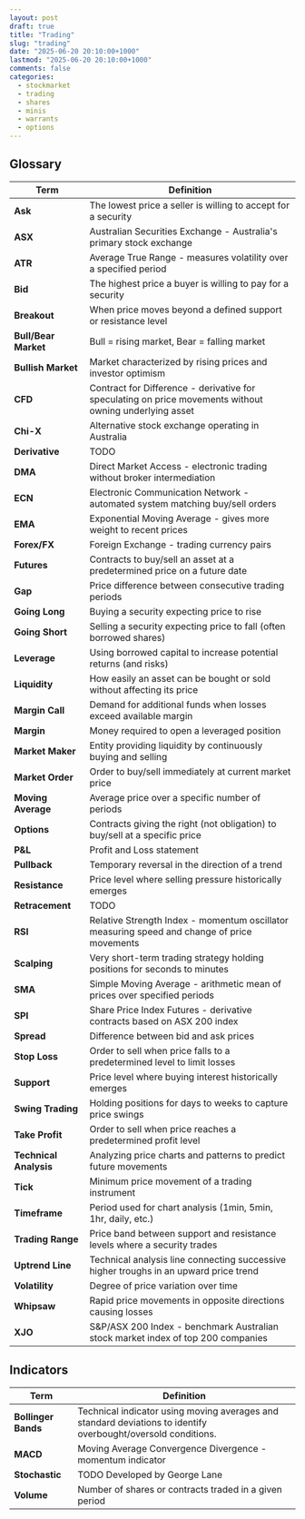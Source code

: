 ```yaml
---
layout: post
draft: true
title: "Trading"
slug: "trading"
date: "2025-06-20 20:10:00+1000"
lastmod: "2025-06-20 20:10:00+1000"
comments: false
categories:
  - stockmarket
  - trading
  - shares
  - minis
  - warrants
  - options
---
```


## Glossary

| Term                   | Definition                                                                                              |
| ---------------------- | ------------------------------------------------------------------------------------------------------- |
| **Ask**                | The lowest price a seller is willing to accept for a security                                           |
| **ASX**                | Australian Securities Exchange - Australia's primary stock exchange                                     |
| **ATR**                | Average True Range - measures volatility over a specified period                                        |
| **Bid**                | The highest price a buyer is willing to pay for a security                                              |
| **Breakout**           | When price moves beyond a defined support or resistance level                                           |
| **Bull/Bear Market**   | Bull = rising market, Bear = falling market                                                             |
| **Bullish Market**     | Market characterized by rising prices and investor optimism                                             |
| **CFD**                | Contract for Difference - derivative for speculating on price movements without owning underlying asset |
| **Chi-X**              | Alternative stock exchange operating in Australia                                                       |
| **Derivative**         | TODO                                                                                                    |
| **DMA**                | Direct Market Access - electronic trading without broker intermediation                                 |
| **ECN**                | Electronic Communication Network - automated system matching buy/sell orders                            |
| **EMA**                | Exponential Moving Average - gives more weight to recent prices                                         |
| **Forex/FX**           | Foreign Exchange - trading currency pairs                                                               |
| **Futures**            | Contracts to buy/sell an asset at a predetermined price on a future date                                |
| **Gap**                | Price difference between consecutive trading periods                                                    |
| **Going Long**         | Buying a security expecting price to rise                                                               |
| **Going Short**        | Selling a security expecting price to fall (often borrowed shares)                                      |
| **Leverage**           | Using borrowed capital to increase potential returns (and risks)                                        |
| **Liquidity**          | How easily an asset can be bought or sold without affecting its price                                   |
| **Margin Call**        | Demand for additional funds when losses exceed available margin                                         |
| **Margin**             | Money required to open a leveraged position                                                             |
| **Market Maker**       | Entity providing liquidity by continuously buying and selling                                           |
| **Market Order**       | Order to buy/sell immediately at current market price                                                   |
| **Moving Average**     | Average price over a specific number of periods                                                         |
| **Options**            | Contracts giving the right (not obligation) to buy/sell at a specific price                             |
| **P&L**                | Profit and Loss statement                                                                               |
| **Pullback**           | Temporary reversal in the direction of a trend                                                          |
| **Resistance**         | Price level where selling pressure historically emerges                                                 |
| **Retracement**        | TODO                                                                                                    |
| **RSI**                | Relative Strength Index - momentum oscillator measuring speed and change of price movements             |
| **Scalping**           | Very short-term trading strategy holding positions for seconds to minutes                               |
| **SMA**                | Simple Moving Average - arithmetic mean of prices over specified periods                                |
| **SPI**                | Share Price Index Futures - derivative contracts based on ASX 200 index                                 |
| **Spread**             | Difference between bid and ask prices                                                                   |
| **Stop Loss**          | Order to sell when price falls to a predetermined level to limit losses                                 |
| **Support**            | Price level where buying interest historically emerges                                                  |
| **Swing Trading**      | Holding positions for days to weeks to capture price swings                                             |
| **Take Profit**        | Order to sell when price reaches a predetermined profit level                                           |
| **Technical Analysis** | Analyzing price charts and patterns to predict future movements                                         |
| **Tick**               | Minimum price movement of a trading instrument                                                          |
| **Timeframe**          | Period used for chart analysis (1min, 5min, 1hr, daily, etc.)                                           |
| **Trading Range**      | Price band between support and resistance levels where a security trades                                |
| **Uptrend Line**       | Technical analysis line connecting successive higher troughs in an upward price trend                   |
| **Volatility**         | Degree of price variation over time                                                                     |
| **Whipsaw**            | Rapid price movements in opposite directions causing losses                                             |
| **XJO**                | S&P/ASX 200 Index - benchmark Australian stock market index of top 200 companies                        |

## Indicators

| Term                | Definition                                                                                                    |
| ------------------- | ------------------------------------------------------------------------------------------------------------- |
| **Bollinger Bands** | Technical indicator using moving averages and standard deviations to identify overbought/oversold conditions. |
| **MACD**            | Moving Average Convergence Divergence - momentum indicator                                                    |
| **Stochastic**      | TODO Developed by George Lane                                                                                 |
| **Volume**          | Number of shares or contracts traded in a given period                                                        |

